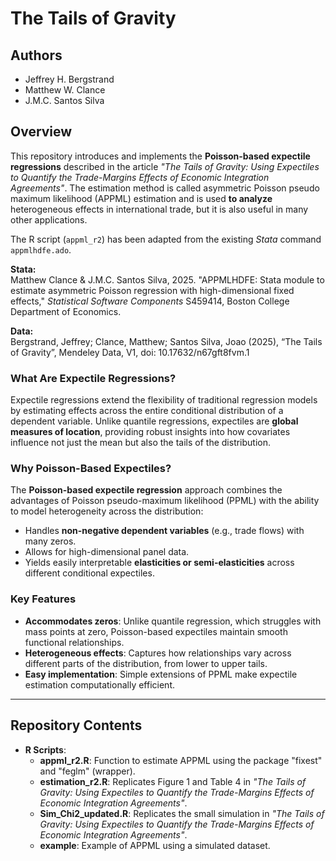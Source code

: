 # The Tails of Gravity

## Authors
- Jeffrey H. Bergstrand
- Matthew W. Clance
- J.M.C. Santos Silva

## Overview
This repository introduces and implements the **Poisson-based expectile regressions** described in the article *"The Tails of Gravity: Using Expectiles to Quantify the Trade-Margins Effects of Economic Integration Agreements"*. The estimation method is called asymmetric Poisson pseudo maximum likelihood (APPML) estimation and is used **to analyze** heterogeneous effects in international trade, but it is also useful in many other applications.

The R script (`appml_r2`) has been adapted from the existing *Stata* command `appmlhdfe.ado`. 

**Stata:**  
Matthew Clance & J.M.C. Santos Silva, 2025. "APPMLHDFE: Stata module to estimate asymmetric Poisson regression with high-dimensional fixed effects," *Statistical Software Components* S459414, Boston College Department of Economics.

**Data:**  
Bergstrand, Jeffrey; Clance, Matthew; Santos Silva, Joao (2025), “The Tails of Gravity”, Mendeley Data, V1, doi: 10.17632/n67gft8fvm.1

### What Are Expectile Regressions?
Expectile regressions extend the flexibility of traditional regression models by estimating effects across the entire conditional distribution of a dependent variable. Unlike quantile regressions, expectiles are **global measures of location**, providing robust insights into how covariates influence not just the mean but also the tails of the distribution.

### Why Poisson-Based Expectiles?
The **Poisson-based expectile regression** approach combines the advantages of Poisson pseudo-maximum likelihood (PPML) with the ability to model heterogeneity across the distribution:
- Handles **non-negative dependent variables** (e.g., trade flows) with many zeros.
- Allows for high-dimensional panel data.
- Yields easily interpretable **elasticities or semi-elasticities** across different conditional expectiles.

### Key Features
- **Accommodates zeros**: Unlike quantile regression, which struggles with mass points at zero, Poisson-based expectiles maintain smooth functional relationships.
- **Heterogeneous effects**: Captures how relationships vary across different parts of the distribution, from lower to upper tails.
- **Easy implementation**: Simple extensions of PPML make expectile estimation computationally efficient.

---

## Repository Contents
- **R Scripts**: 
  - **appml_r2.R**: Function to estimate APPML using the package "fixest" and "feglm" (wrapper). 
  - **estimation_r2.R**: Replicates Figure 1 and Table 4 in *"The Tails of Gravity: Using Expectiles to Quantify the Trade-Margins Effects of Economic Integration Agreements"*.
  - **Sim_Chi2_updated.R**: Replicates the small simulation in *"The Tails of Gravity: Using Expectiles to Quantify the Trade-Margins Effects of Economic Integration Agreements"*.
  - **example**: Example of APPML using a simulated dataset.
